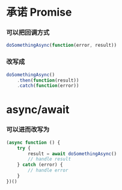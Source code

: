 # 承诺 Promise

### 可以把回调方式
```javascript
doSomethingAsync(function(error, result))
```

### 改写成
```javascript
doSomethingAsync()
	.then(function(result))
	.catch(function(error))
```

# async/await

### 可以进而改写为
```javascript
(async function () {
	try {
		result = await doSomethingAsync()
		// handle result
	} catch (error) {
		// handle error
	}
})()
```
